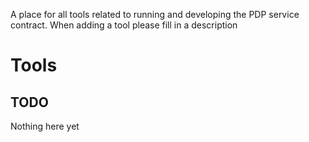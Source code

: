 A place for all tools related to running and developing the PDP service contract.  When adding a tool please fill in a description

# Tools

## TODO
Nothing here yet